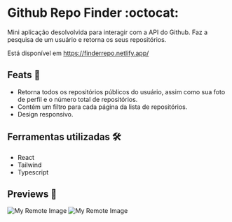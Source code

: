 # Github Repo Finder :octocat:	

Mini aplicação desolvolvida para interagir com a API do Github. Faz a pesquisa de um usuário e retorna os seus repositórios.

Está disponível em https://finderrepo.netlify.app/

## Feats :star2:	

- Retorna todos os repositórios públicos do usuário, assim como sua foto de perfil e o número total de repositórios.
- Contém um filtro para cada página da lista de repositórios.
- Design responsivo.

## Ferramentas utilizadas :hammer_and_wrench:

- React
- Tailwind
- Typescript


## Previews :eyes:	
![My Remote Image](https://user-images.githubusercontent.com/69373145/215572141-11421801-8092-4dbd-ae3b-b03ee23f9fba.png)
![My Remote Image](https://user-images.githubusercontent.com/69373145/215572232-e8b2556a-dab1-45c0-9389-afa5617c8380.png)








